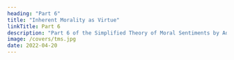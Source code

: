 ```yaml
---
heading: "Part 6"
title: "Inherent Morality as Virtue"
linkTitle: Part 6
description: "Part 6 of the Simplified Theory of Moral Sentiments by Adam Smith"
image: /covers/tms.jpg
date: 2022-04-20
---
```

